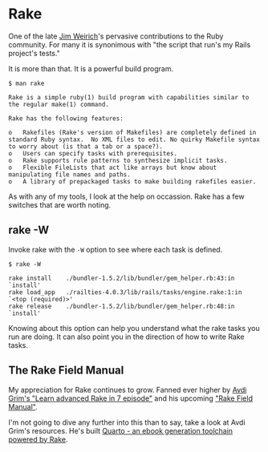 # Rake

One of the late [Jim Weirich](http://en.wikipedia.org/wiki/Jim_Weirich)'s pervasive contributions to the Ruby community.
For many it is synonimous with "the script that run's my Rails project's tests."

It is more than that.
It is a powerful build program.

```console
$ man rake

Rake is a simple ruby(1) build program with capabilities similar to the regular make(1) command.

Rake has the following features:

o   Rakefiles (Rake's version of Makefiles) are completely defined in standard Ruby syntax.  No XML files to edit. No quirky Makefile syntax to worry about (is that a tab or a space?).
o   Users can specify tasks with prerequisites.
o   Rake supports rule patterns to synthesize implicit tasks.
o   Flexible FileLists that act like arrays but know about manipulating file names and paths.
o   A library of prepackaged tasks to make building rakefiles easier.
```

As with any of my tools, I look at the help on occassion.
Rake has a few switches that are worth noting.

## rake -W

Invoke rake with the `-W` option to see where each task is defined.

```console
$ rake -W

rake install    ./bundler-1.5.2/lib/bundler/gem_helper.rb:43:in `install'
rake load_app   ./railties-4.0.3/lib/rails/tasks/engine.rake:1:in `<top (required)>'
rake release    ./bundler-1.5.2/lib/bundler/gem_helper.rb:48:in `install'
```

Knowing about this option can help you understand what the rake tasks you run are doing.
It can also point you in the direction of how to write Rake tasks.

## The Rake Field Manual

My appreciation for Rake continues to grow.
Fanned ever higher by [Avdi Grim's "Learn advanced Rake in 7 episode"](http://devblog.avdi.org/2014/04/30/learn-advanced-rake-in-7-episodes/) and his upcoming ["Rake Field Manual"](http://www.rakefieldmanual.com/).

I'm not going to dive any further into this than to say, take a look at Avdi Grim's resources.
He's built [Quarto - an ebook generation toolchain powered by Rake](https://github.com/avdi/quarto).
